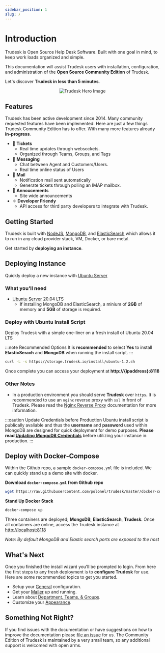 ```yaml
---
sidebar_position: 1
slug: /
---
```


# Introduction
Trudesk is Open Source Help Desk Software. Built with one goal in mind, to keep work loads organized and simple. 

This documentation will assist Trudesk users with installation, configuration, and administration of the **Open Source Community Edition** of Trudesk.

Let's discover **Trudesk in less than 5 minutes**.

<p align="center">
  <img src="https://files.trudesk.io/hero-td-right.png" alt="Trudesk Hero Image" />
</p>

## Features
Trudesk has been active development since 2014. Many community requested features have been implemented. Here are just a few things Trudesk Community Edition has to offer. With many more features already **in-progress**.
- 📝 **Tickets**
  - Real time updates through websockets.
  - Organized through Teams, Groups, and Tags
- 💬 **Messaging**
  - Chat between Agent and Customers/Users.
  - Real time online status of Users
- 📧 **Mail**
  - Notification mail sent automatically
  - Generate tickets through polling an IMAP mailbox.
- 📢 **Annoucements**
  - Site wide announcements
- ⚛️ **Developer Friendy**
  - API access for third party developers to integrate with Trudesk.

## Getting Started

Trudesk is built with [NodeJS](https://nodejs.org), [MongoDB](https://mongodb.com), and [ElasticSearch](https://www.elastic.co/) which allows it to run in any cloud provider stack, VM, Docker, or bare metal.

Get started by **deploying an instance**.

## Deploying Instance
Quickly deploy a new instance with [Ubuntu Server](https://ubuntu.com/download/server)

### What you'll need
- [Ubuntu Server](https://ubuntu.com/download/server) 20.04 LTS
  - If installing MongoDB and ElasticSearch, a minium of **2GB** of memory and **5GB** of storage is required.

### Deploy with Ubuntu Install Script
Deploy Trudesk with a simple one-liner on a fresh install of Ubuntu 20.04 LTS

:::note Recommended Options
It is **recommended** to select **Yes** to install **ElasticSerach** and  **MongoDB** when running the install script.
:::

```bash
curl -L -s https://storage.trudesk.io/install/ubuntu-1.2.sh
```

Once complete you can access your deployment at **http://{ipaddress}:8118**

### Other Notes
- In a production environment you should serve **Trudesk** over `https`. It is recommended to use an `nginx` reverse proxy with `ssl` in front of Trudesk.
Please read the [Nginx Reverse Proxy](http://localhost) documentation for more information.

:::caution Update Credentials before Production
Ubuntu install script is publically avaliable and thus the **username** and **password** used within MongoDB are designed for quick deployment for demo purposes. **Please read [Updating MongoDB Credentials](/)** before utilizing your instance in production.
:::

## Deploy with Docker-Compose
Within the Github repo, a sample `docker-compose.yml` file is included. We can quickly stand up a demo site with docker. 

**Download `docker-compose.yml` from Github repo**
```bash
wget https://raw.githubusercontent.com/polonel/trudesk/master/docker-compose.yml
```
**Stand Up Docker Stack**
```bash
docker-compose up
```

Three containers are deployed; **MongoDB**, **ElasticSearch**, **Trudesk**. Once all containers are online, access the Trudesk instance at [http://localhost:8118](http://localhost:8118)

*Note: By default MongoDB and Elastic search ports are exposed to the host*

## What's Next
Once you finished the install wizard you'll be prompted to login. From here the first steps to any fresh deployment is to **configure Trudesk** for use.
Here are some recommended topics to get you started.
- Setup your [General](/) configuration.
- Get your [Mailer](/) up and running.
- Learn about [Department, Teams, & Groups](/).
- Customize your [Appearance](/).

## Something Not Right?
If you find issues with the documentation or have suggestions on how to improve the documentation please [file an issue](https://github.com/polonel/trudesk/issues) for us. The Community Edition of Trudesk is maintained by a very small team, so any additional support is welcomed with open arms.
